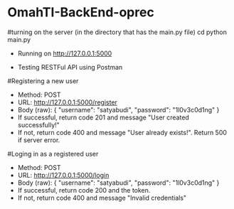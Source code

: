 # OmahTI-BackEnd-oprec

#turning on the server (in the directory that has the main.py file)
cd python main.py

* Running on http://127.0.0.1:5000

* Testing RESTFul API using Postman

#Registering a new user
- Method: POST
- URL: http://127.0.0.1:5000/register
- Body (raw):
  {
    "username": "satyabudi",
    "password": "1l0v3c0d1ng"
}
- If successful, return code 201 and message "User created successfully!"
- If not, return code 400 and message "User already exists!". Return 500 if server error.

#Loging in as a registered user
- Method: POST
- URL: http://127.0.0.1:5000/login
- Body (raw):
  {
    "username": "satyabudi",
    "password": "1l0v3c0d1ng"
}
- If successful, return code 200 and the token.
- If not, return code 400 and message "Invalid credentials"

  

